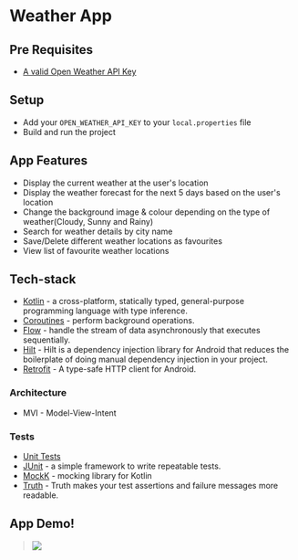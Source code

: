 # Weather App


## Pre Requisites
- [A valid Open Weather API Key](https://openweathermap.org/appid)

## Setup
- Add your `OPEN_WEATHER_API_KEY` to your `local.properties` file
- Build and run the project

## App Features

* Display the current weather at the user's location
* Display the weather forecast for the next 5 days based on the user's location
* Change the background image & colour depending on the type of weather(Cloudy, Sunny and Rainy)
* Search for weather details by city name
* Save/Delete different weather locations as favourites
* View list of favourite weather locations

## Tech-stack
* [Kotlin](https://kotlinlang.org/) - a cross-platform, statically typed, general-purpose programming language with type inference.
* [Coroutines](https://kotlinlang.org/docs/reference/coroutines-overview.html) - perform background operations.
* [Flow](https://kotlinlang.org/docs/reference/coroutines/flow.html) - handle the stream of data asynchronously that executes sequentially.
* [Hilt](https://developer.android.com/training/dependency-injection/hilt-android) - Hilt is a dependency injection library for Android that reduces the boilerplate of doing manual dependency injection in your project.
* [Retrofit](https://square.github.io/retrofit/) - A type-safe HTTP client for Android.

### Architecture
* MVI - Model-View-Intent

### Tests
* [Unit Tests](https://en.wikipedia.org/wiki/Unit_testing) 
* [JUnit](https://junit.org/junit4/) - a simple framework to write repeatable tests.
* [MockK](https://github.com/mockk) - mocking library for Kotlin
* [Truth](https://github.com/google/truth) - Truth makes your test assertions and failure messages more readable.

## App Demo!
> ![](https://github.com/KennethMathari/Weather_App/assets/27956755/40896aa1-f14a-444c-a281-0600233ad5ce)
